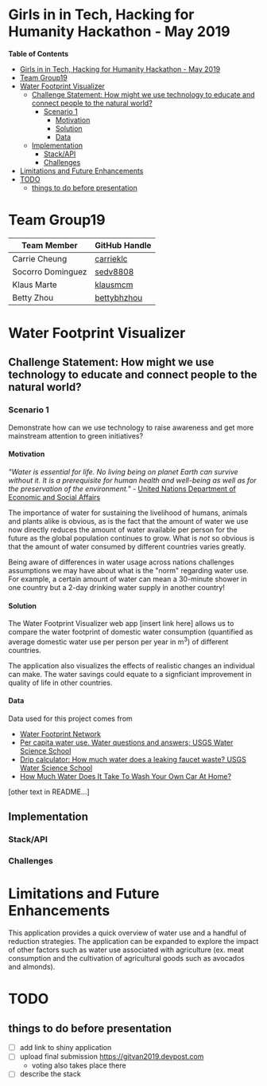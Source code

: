 # Girls in in Tech, Hacking for Humanity Hackathon - May 2019

<!-- markdown-toc start - Don't edit this section. Run M-x markdown-toc-generate-toc again -->
**Table of Contents**

- [Girls in in Tech, Hacking for Humanity Hackathon - May 2019](#girls-in-in-tech-hacking-for-humanity-hackathon---may-2019)
- [Team Group19](#team-group19)
- [Water Footprint Visualizer](#water-footprint-visualizer)
    - [Challenge Statement: How might we use technology to educate and connect people to the natural world?](#challenge-statement-how-might-we-use-technology-to-educate-and-connect-people-to-the-natural-world)
        - [Scenario 1](#scenario-1)
            - [Motivation](#motivation)
            - [Solution](#solution)
            - [Data](#data)
    - [Implementation](#implementation)
        - [Stack/API](#stackapi)
        - [Challenges](#challenges)
- [Limitations and Future Enhancements](#limitations-and-future-enhancements)
- [TODO](#todo)
    - [things to do before presentation](#things-to-do-before-presentation)

<!-- markdown-toc end -->

# Team Group19

|Team Member|GitHub Handle|
|------------|-------------|
|Carrie Cheung|[carrieklc](https://github.com/carrieklc)|
|Socorro Dominguez|[sedv8808](https://github.com/sedv8808)|
|Klaus Marte|[klausmcm](https://github.com/klausmcm)|
|Betty Zhou|[bettybhzhou](https://github.com/bettybhzhou)|



# Water Footprint Visualizer

## Challenge Statement: How might we use technology to educate and connect people to the natural world?

### Scenario 1
Demonstrate how can we use technology to raise awareness and get more mainstream attention to green initiatives?

#### Motivation
_"Water is essential for life. No living being on planet Earth can survive without it. It is a prerequisite for human health and well-being as well as for the preservation of the environment."_ - [United Nations Department of Economic and Social Affairs](https://www.un.org/waterforlifedecade/background.shtml)

The importance of water for sustaining the livelihood of humans, animals and plants alike is obvious, as is the fact that the amount of water we use now directly reduces the amount of water available per person for the future as the global population continues to grow. What is _not_ so obvious is that the amount of water consumed by different countries varies greatly.

Being aware of differences in water usage across nations challenges assumptions we may have about what is the "norm" regarding water use. For example, a certain amount of water can mean a 30-minute shower in one country but a 2-day drinking water supply in another country!

#### Solution

The Water Footprint Visualizer web app [insert link here] allows us to compare the water footprint of domestic water consumption (quantified as average domestic water use per person per year in m<sup>3</sup>) of different countries.

The application also visualizes the effects of realistic changes an individual can make. The water savings could equate to a signficiant improvement in quality of life in other countries.


#### Data

Data used for this project comes from
- [Water Footprint Network](https://waterfootprint.org/en/resources/waterstat/national-water-footprint-statistbics/)
- [Per capita water use. Water questions and answers; USGS Water Science School](https://water.usgs.gov/edu/qa-home-percapita.html)
- [Drip calculator: How much water does a leaking faucet waste? USGS Water Science School](https://water.usgs.gov/edu/activity-drip.html)
- [How Much Water Does It Take To Wash Your Own Car At Home?](https://meguiarsonline.com/forums/showthread.php?61294-How-Much-Water-Does-It-Take-To-Wash-Your-Own-Car-At-Home)


[other text in README...]

## Implementation
### Stack/API
### Challenges

# Limitations and Future Enhancements
This application provides a quick overview of water use and a handful of reduction strategies.
The application can be expanded to explore the impact of other factors such as water use associated with agriculture (ex. meat consumption and the cultivation of agricultural goods such as avocados and almonds).

# TODO
## things to do before presentation
- [ ] add link to shiny application
- [ ] upload final submission https://gitvan2019.devpost.com
  - voting also takes place there
- [ ] describe the stack
